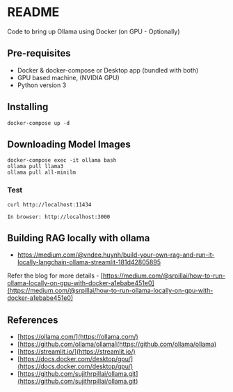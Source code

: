 # README

Code to bring up Ollama using Docker (on GPU - Optionally)

## Pre-requisites
- Docker & docker-compose or Desktop app (bundled with both)
- GPU based machine, (NVIDIA GPU)
- Python version 3

## Installing

```
docker-compose up -d
```

## Downloading Model Images

```
docker-compose exec -it ollama bash
ollama pull llama3
ollama pull all-minilm
```

### Test

```
curl http://localhost:11434
```
```
In browser: http://localhost:3000 
```

## Building RAG locally with ollama
- https://medium.com/@vndee.huynh/build-your-own-rag-and-run-it-locally-langchain-ollama-streamlit-181d42805895


Refer the blog for more details - [https://medium.com/@srpillai/how-to-run-ollama-locally-on-gpu-with-docker-a1ebabe451e0](https://medium.com/@srpillai/how-to-run-ollama-locally-on-gpu-with-docker-a1ebabe451e0)
## References

* [https://ollama.com/](https://ollama.com/)
* [https://github.com/ollama/ollama](https://github.com/ollama/ollama)
* [https://streamlit.io/](https://streamlit.io/)
* [https://docs.docker.com/desktop/gpu/](https://docs.docker.com/desktop/gpu/)
* [https://github.com/sujithrpillai/ollama.git](https://github.com/sujithrpillai/ollama.git)
